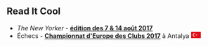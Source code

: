 ## Read It Cool

* *The New Yorker* - [**édition des 7 & 14 août 2017**](/20170807_NYorker/Evernote.md)
* &Eacute;checs - [**Championnat d'Europe des Clubs 2017**](/ECC_2017.Antalya.md/Evernote.md) à Antalya ![](/ECC_2017_Antalya/TUR.png "Turquie")



